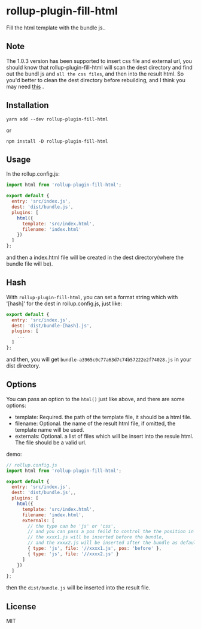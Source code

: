# rollup-plugin-fill-html

Fill the html template with the bundle js..

## Note

The 1.0.3 version has been supported to insert css file and external url, you should know that rollup-plugin-fill-html will scan the dest directory and find out the bundl js and `all the css files`, and then into the result html. So you'd better to clean the dest directory before rebuilding, and I think you may need [this](https://github.com/alwaysonlinetxm/rollup-plugin-clean) .

## Installation

    yarn add --dev rollup-plugin-fill-html
    
or 

    npm install -D rollup-plugin-fill-html
    
## Usage

In the rollup.config.js:

```JavaScript
import html from 'rollup-plugin-fill-html';

export default {
  entry: 'src/index.js',
  dest: 'dist/bundle.js',
  plugins: [
    html({
      template: 'src/index.html',
      filename: 'index.html'
    })
  ]
};
```
and then a index.html file will be created in the dest directory(where the bundle file will be).

## Hash

With `rollup-plugin-fill-html`, you can set a format string which with '[hash]' for the dest in rollup.config.js, just like:

```JavaScript
export default {
  entry: 'src/index.js',
  dest: 'dist/bundle-[hash].js',
  plugins: [
    ...
  ]
};
```

and then, you will get `bundle-a3965c0c77a63d7c74b57222e2f74028.js` in your dist directory.

## Options

You can pass an option to the `html()` just like above, and there are some options:

- template: Required. the path of the template file, it should be a html file.
- filename: Optional. the name of the result html file, if omitted, the template name will be used.
- externals: Optional. a list of files which will be insert into the resule html. The file should be a valid url.


demo:

```JavaScript
// rollup.config.js
import html from 'rollup-plugin-fill-html';

export default {
  entry: 'src/index.js',
  dest: 'dist/bundle.js',,
  plugins: [
    html({
      template: 'src/index.html',
      filename: 'index.html',
      externals: [
        // the type can be 'js' or 'css', 
        // and you can pass a pos feild to control the the position in which the file will be inserted.
        // the xxxx1.js will be inserted before the bundle, 
        // and the xxxx2.js will be inserted after the bundle as default
        { type: 'js', file: '//xxxx1.js', pos: 'before' },
        { type: 'js', file: '//xxxx2.js' }
      ]
    })
  ]
};
```

then the `dist/bundle.js` will be inserted into the result file.

## License

MIT
